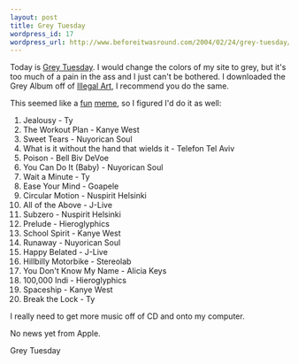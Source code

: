 ```yaml
--- 
layout: post
title: Grey Tuesday
wordpress_id: 17
wordpress_url: http://www.beforeitwasround.com/2004/02/24/grey-tuesday/
---
```

Today is <a href="http://www.greytuesday.org">Grey Tuesday</a>.  I would change the colors of my site to grey, but it's too much of a pain in the ass and I just can't be bothered.  I downloaded the Grey Album off of <a href="http://www.illegal-art.org/audio/grey.html">Illegal Art</a>, I recommend you do the same.

This seemed like a <a href="http://sleepnotwork.blogspot.com/2004_02_15_sleepnotwork_archive.html#107737913507788183">fun</a> <a href="http://www.hiphopmusic.com/archives/000419.html">meme</a>, so I figured I'd do it as well:
<ol>
	<li>Jealousy - Ty</li>
	<li>The Workout Plan - Kanye West</li>
	<li>Sweet Tears - Nuyorican Soul</li>
	<li>What is it without the hand that wields it - Telefon Tel Aviv</li>
	<li>Poison - Bell Biv DeVoe</li>
	<li>You Can Do It (Baby) - Nuyorican Soul</li>
	<li>Wait a Minute - Ty</li>
	<li>Ease Your Mind - Goapele</li>
	<li>Circular Motion - Nuspirit Helsinki</li>
	<li>All of the Above - J-Live</li>
	<li>Subzero - Nuspirit Helsinki</li>
	<li>Prelude - Hieroglyphics</li>
	<li>School Spirit - Kanye West</li>
	<li>Runaway - Nuyorican Soul</li>
	<li>Happy Belated - J-Live</li>
	<li>Hillbilly Motorbike - Stereolab</li>
	<li>You Don't Know My Name - Alicia Keys</li>
	<li>100,000 Indi - Hieroglyphics</li>
	<li>Spaceship - Kanye West</li>
	<li>Break the Lock - Ty</li>
</ol>
I really need to get more music off of CD and onto my computer.

No news yet from Apple.

Grey Tuesday

